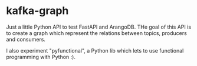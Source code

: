 # kafka-graph

Just a little Python API to test FastAPI and ArangoDB. THe goal of this API is to create a graph
which represent the relations between topics, producers and consumers.

I also experiment "pyfunctional", a Python lib which lets to use functional programming with Python :). 